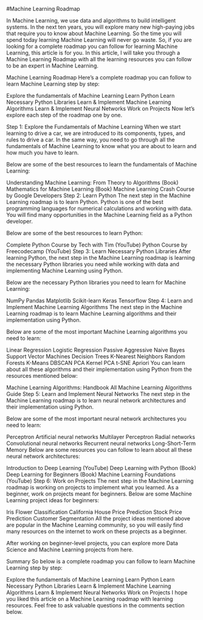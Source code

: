 #Machine Learning Roadmap


In Machine Learning, we use data and algorithms to build intelligent systems. In the next ten years, you will explore many new high-paying jobs that require you to know about Machine Learning. So the time you will spend today learning Machine Learning will never go waste. So, if you are looking for a complete roadmap you can follow for learning Machine Learning, this article is for you. In this article, I will take you through a Machine Learning Roadmap with all the learning resources you can follow to be an expert in Machine Learning.


Machine Learning Roadmap
Here’s a complete roadmap you can follow to learn Machine Learning step by step:

Explore the fundamentals of Machine Learning
Learn Python
Learn Necessary Python Libraries
Learn & Implement Machine Learning Algorithms
Learn & Implement Neural Networks
Work on Projects
Now let’s explore each step of the roadmap one by one.

Step 1: Explore the Fundamentals of Machine Learning
When we start learning to drive a car, we are introduced to its components, types, and rules to drive a car. In the same way, you need to go through all the fundamentals of Machine Learning to know what you are about to learn and how much you have to learn.

Below are some of the best resources to learn the fundamentals of Machine Learning:


Understanding Machine Learning: From Theory to Algorithms (Book)
Mathematics for Machine Learning (Book)
Machine Learning Crash Course by Google Developers
Step 2: Learn Python
The next step in the Machine Learning roadmap is to learn Python. Python is one of the best programming languages for numerical calculations and working with data. You will find many opportunities in the Machine Learning field as a Python developer.

Below are some of the best resources to learn Python:

Complete Python Course by Tech with Tim (YouTube)
Python Course by Freecodecamp (YouTube)
Step 3: Learn Necessary Python Libraries
After learning Python, the next step in the Machine Learning roadmap is learning the necessary Python libraries you need while working with data and implementing Machine Learning using Python.

Below are the necessary Python libraries you need to learn for Machine Learning:


NumPy
Pandas
Matplotlib
Scikit-learn
Keras
Tensorflow
Step 4: Learn and Implement Machine Learning Algorithms
The next step in the Machine Learning roadmap is to learn Machine Learning algorithms and their implementation using Python.

Below are some of the most important Machine Learning algorithms you need to learn:

Linear Regression
Logistic Regression
Passive Aggressive
Naive Bayes
Support Vector Machines
Decision Trees
K-Nearest Neighbors
Random Forests
K-Means
DBSCAN
PCA
Kernel PCA
t-SNE
Apriori
You can learn about all these algorithms and their implementation using Python from the resources mentioned below:

Machine Learning Algorithms: Handbook
All Machine Learning Algorithms Guide
Step 5: Learn and Implement Neural Networks
The next step in the Machine Learning roadmap is to learn neural network architectures and their implementation using Python.


Below are some of the most important neural network architectures you need to learn:

Perceptron
Artificial neural networks
Multilayer Perceptron
Radial networks
Convolutional neural networks
Recurrent neural networks
Long-Short-Term Memory
Below are some resources you can follow to learn about all these neural network architectures:

Introduction to Deep Learning (YouTube)
Deep Learning with Python (Book)
Deep Learning for Beginners (Book)
Machine Learning Foundations (YouTube)
Step 6: Work on Projects
The next step in the Machine Learning roadmap is working on projects to implement what you learned. As a beginner, work on projects meant for beginners. Below are some Machine Learning project ideas for beginners:

Iris Flower Classification
California House Price Prediction
Stock Price Prediction
Customer Segmentation
All the project ideas mentioned above are popular in the Machine Learning community, so you will easily find many resources on the internet to work on these projects as a beginner.


After working on beginner-level projects, you can explore more Data Science and Machine Learning projects from here.

Summary
So below is a complete roadmap you can follow to learn Machine Learning step by step:

Explore the fundamentals of Machine Learning
Learn Python
Learn Necessary Python Libraries
Learn & Implement Machine Learning Algorithms
Learn & Implement Neural Networks
Work on Projects
I hope you liked this article on a Machine Learning roadmap with learning resources. Feel free to ask valuable questions in the comments section below.
